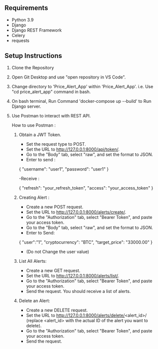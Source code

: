 
## Requirements

- Python 3.9
- Django
- Django REST Framework
- Celery
- requests

## Setup Instructions

1. Clone the Repository

2. Open Git Desktop and use "open repository in VS Code".

3. Change directory to 'Price_Alert_App' within 'Price_Alert_App'.
   i.e. Use "cd price_alert_app" command in bash.

4. On bash terminal, Run Command 'docker-compose up --build' to Run Django server.

5. Use Postman to interact with REST API.

   How to use Postman :

   1. Obtain a JWT Token.
      - Set the request type to POST.
      - Set the URL to http://127.0.0.1:8000/api/token/.
      - Go to the "Body" tab, select "raw", and set the format to JSON.
      - Enter to send :

      {
          "username": "user1",
          "password": "user1"
      }

      -Receive :

      {
          "refresh": "your_refresh_token",
          "access": "your_access_token"
      }

      
   2. Creating Alert :
      - Create a new POST request.
      - Set the URL to http://127.0.0.1:8000/alerts/create/.
      - Go to the "Authorization" tab, select "Bearer Token", and paste your access token.
      - Go to the "Body" tab, select "raw", and set the format to JSON.
      - Enter to Send:

      {
        "user":"1",
        "cryptocurrency": "BTC",
        "target_price": "33000.00"
      }

      - (Do not Change the user value)

   3. List All Alerts:
      - Create a new GET request.
      - Set the URL to http://127.0.0.1:8000/alerts/list/.
      - Go to the "Authorization" tab, select "Bearer Token", and paste your access token.
      - Send the request. You should receive a list of alerts.

   4. Delete an Alert:
      - Create a new DELETE request.
      - Set the URL to http://127.0.0.1:8000/alerts/delete/<alert_id>/ (replace <alert_id> with the actual ID of the alert you want to delete).
      - Go to the "Authorization" tab, select "Bearer Token", and paste your access token.
      - Send the request. 

      
   
